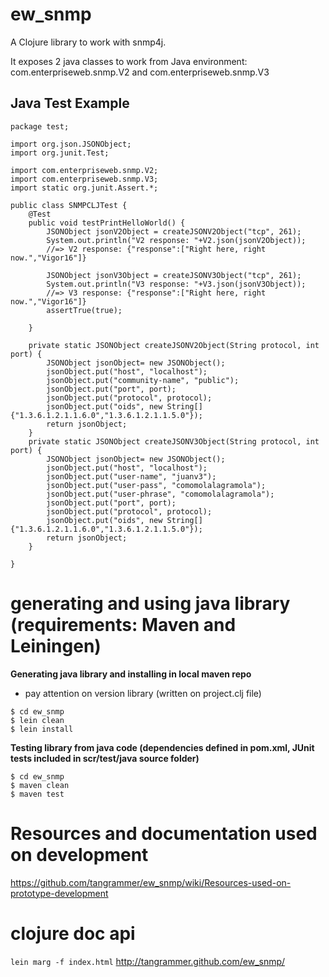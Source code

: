 # ew_snmp

A Clojure library to work with snmp4j.

It exposes 2 java classes to work from Java environment:
com.enterpriseweb.snmp.V2 and com.enterpriseweb.snmp.V3


## Java Test Example

```
package test;

import org.json.JSONObject;
import org.junit.Test;

import com.enterpriseweb.snmp.V2;
import com.enterpriseweb.snmp.V3;
import static org.junit.Assert.*;

public class SNMPCLJTest {
	@Test
	public void testPrintHelloWorld() {
		JSONObject jsonV2Object = createJSONV2Object("tcp", 261);
        System.out.println("V2 response: "+V2.json(jsonV2Object));
        //=> V2 response: {"response":["Right here, right now.","Vigor16"]}

        JSONObject jsonV3Object = createJSONV3Object("tcp", 261);
        System.out.println("V3 response: "+V3.json(jsonV3Object));
        //=> V3 response: {"response":["Right here, right now.","Vigor16"]}
        assertTrue(true);

	}

	private static JSONObject createJSONV2Object(String protocol, int port) {
		JSONObject jsonObject= new JSONObject();
        jsonObject.put("host", "localhost");
        jsonObject.put("community-name", "public");
        jsonObject.put("port", port);
        jsonObject.put("protocol", protocol);
        jsonObject.put("oids", new String[] {"1.3.6.1.2.1.1.6.0","1.3.6.1.2.1.1.5.0"});
		return jsonObject;
	}
	private static JSONObject createJSONV3Object(String protocol, int port) {
		JSONObject jsonObject= new JSONObject();
        jsonObject.put("host", "localhost");
        jsonObject.put("user-name", "juanv3");
        jsonObject.put("user-pass", "comomolalagramola");
        jsonObject.put("user-phrase", "comomolalagramola");
        jsonObject.put("port", port);
        jsonObject.put("protocol", protocol);
        jsonObject.put("oids", new String[] {"1.3.6.1.2.1.1.6.0","1.3.6.1.2.1.1.5.0"});
		return jsonObject;
	}

}

```

# generating and using java library (requirements: Maven and Leiningen)
**Generating java library and installing in local maven repo**
* pay attention on version library (written on project.clj file)
```
$ cd ew_snmp
$ lein clean
$ lein install
```

**Testing library from java code (dependencies defined in pom.xml, JUnit tests included in scr/test/java source folder)**
```
$ cd ew_snmp
$ maven clean
$ maven test

```

# Resources and documentation used on development
https://github.com/tangrammer/ew_snmp/wiki/Resources-used-on-prototype-development

# clojure doc api
`lein marg -f index.html`
http://tangrammer.github.com/ew_snmp/
